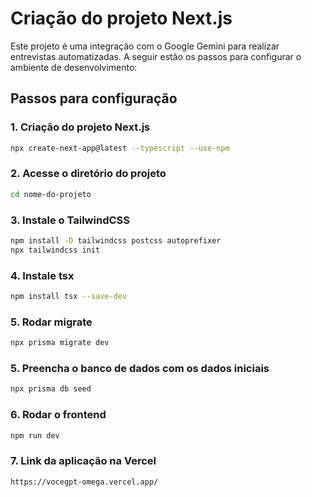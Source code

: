 # Criação do projeto Next.js

Este projeto é uma integração com o Google Gemini para realizar entrevistas automatizadas. A seguir estão os passos para configurar o ambiente de desenvolvimento:

## Passos para configuração

### 1. Criação do projeto Next.js
```bash
npx create-next-app@latest --typescript --use-npm
```

### 2. Acesse o diretório do projeto
```bash
cd nome-do-projeto
```

### 3. Instale o TailwindCSS
```bash
npm install -D tailwindcss postcss autoprefixer
npx tailwindcss init
```

### 4. Instale tsx
```bash
npm install tsx --save-dev
```

### 5. Rodar migrate
```bash
npx prisma migrate dev
```

### 5. Preencha o banco de dados com os dados iniciais
```bash
npx prisma db seed
```

### 6. Rodar o frontend
```bash
npm run dev
```

### 7. Link da aplicação na Vercel
```bash
https://vocegpt-omega.vercel.app/
```
